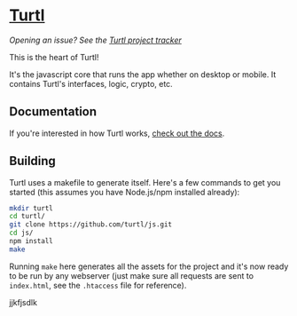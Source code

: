 [Turtl](https://turtlapp.com/)
==========================

_Opening an issue? See the [Turtl project tracker](https://github.com/turtl/project-tracker/issues)_

This is the heart of Turtl!

It's the javascript core that runs the app whether on desktop or mobile. It
contains Turtl's interfaces, logic, crypto, etc.

## Documentation

If you're interested in how Turtl works, [check out the docs](https://turtlapp.com/docs/).

## Building

Turtl uses a makefile to generate itself. Here's a few commands to get you started
(this assumes you have Node.js/npm installed already):

```bash
mkdir turtl
cd turtl/
git clone https://github.com/turtl/js.git
cd js/
npm install
make
```

Running `make` here generates all the assets for the project and it's now ready
to be run by any webserver (just make sure all requests are sent to `index.html`,
see the `.htaccess` file for reference).

jjkfjsdlk

